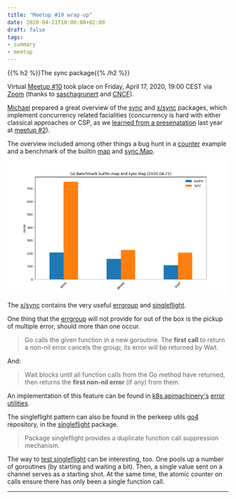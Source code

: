 ```yaml
---
title: "Meetup #10 wrap-up"
date: 2020-04-21T10:00:00+02:00
draft: false
tags:
- summary
- meetup
---
```


{{% h2 %}}The sync package{{% /h2 %}}

Virtual [Meetup #10](https://www.meetup.com/Leipzig-Golang/events/268785531/)
took place on Friday, April 17, 2020, 19:00 CEST via [Zoom](https://zoom.us/)
(thanks to [saschagrunert](https://github.com/saschagrunert) and
[CNCF](https://www.cncf.io/)).

[Michael](https://twitter.com/embano1) prepared a great overview of the
[sync](https://golang.org/pkg/sync/) and
[x/sync](https://pkg.go.dev/golang.org/x/sync) packages, which implement
concurrency related facialities (concurrency is hard with either classical
approaches or CSP, as we [learned from a
presenatation](https://speakerdeck.com/embano1/concurrency-bugs-in-go-go-meetup-leipzig-03-15-2019-gasch)
last year at [meetup
#2](https://golangleipzig.space/posts/second-meetup-wrapup/)).

The overview included among other things a bug hunt in a
[counter](https://github.com/miku/go-meetup-lej-04-2020/blob/martin-map-benchmark-colors/sync/sync-rwmutex/counter.go)
example and a benchmark of the builtin [map](https://golang.org/ref/spec#Map_types)
and [sync.Map](https://golang.org/pkg/sync/#Map).

![](/images/sync-map-bench.png)

The [x/sync](https://pkg.go.dev/mod/golang.org/x/sync) contains the very useful
[errgroup](https://github.com/embano1/go-meetup-lej-04-2020/tree/master/x-sync/errgroup)
and
[singleflight](https://github.com/embano1/go-meetup-lej-04-2020/tree/master/x-sync/singleflight).

One thing that the [errgroup](https://godoc.org/golang.org/x/sync/errgroup)
will not provide for out of the box is the pickup of multiple error, should
more than one occur.

> Go calls the given function in a new goroutine. The **first call** to return a non-nil error cancels the group; its error will be returned by Wait.

And:

> Wait blocks until all function calls from the Go method have returned, then
> returns the **first non-nil error** (if any) from them.

An implementation of this feature can be found in [k8s apimachinery's](https://github.com/kubernetes/apimachinery) [error
utilities](https://github.com/kubernetes/apimachinery/blob/06deae5c9c2c030d771a467e086b6c791e8800dc/pkg/util/errors/errors.go#L231-L246).

The singleflight pattern can also be found in the perkeep utils [go4]() repository, in the [singleflight](https://github.com/go4org/go4/blob/f5505b9728ddf920bb673137648788c5ac99de1b/syncutil/singleflight/singleflight.go#L17-L19) package.

> Package singleflight provides a duplicate function call suppression mechanism.

The way to [test
singleflight](https://github.com/go4org/go4/blob/f5505b9728ddf920bb673137648788c5ac99de1b/syncutil/singleflight/singleflight_test.go#L55-L85)
can be interesting, too. One pools up a number of goroutines (by starting and
waiting a bit). Then, a single value sent on a channel serves as a starting
shot. At the same time, the atomic counter on calls ensure there has only been
a single function call.


<!-- {{% h2 %}}Misc{{% /h2 %}} -->



----


